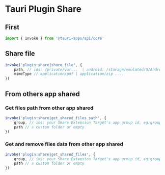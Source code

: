 # Tauri Plugin Share

## First
```typescript
import { invoke } from '@tauri-apps/api/core'
```

## Share file
```typescript
invoke('plugin:share|share_file', {
	path, // ios: /private/var...  | android: /storage/emulated/0/Android...
	mimeType // application/pdf | application/zip ....
})
```

## From others app shared
### Get files path from other app shared 
```typescript
invoke('plugin:share|get_shared_files_path', {
	group, // ios: your Share Extension Target's app group id, eg:group.com.xxxx.xxx
	path // a custom folder or empty
})
```

### Get and remove files data from other app shared 
```typescript
invoke('plugin:share|get_shared_files', {
	group, // ios: your Share Extension Target's app group id, eg:group.com.xxxx.xxx
	path // a custom folder or empty
})
```
